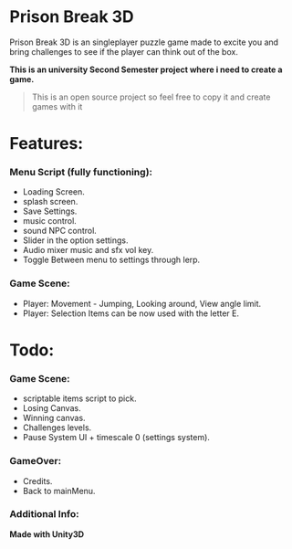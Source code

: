 
# Prison Break 3D

Prison Break 3D is an singleplayer puzzle game made to excite you and bring challenges to see if the player can think out of the box.

**This is an university Second Semester project where i need to create a game.**

>This is an open source project so feel free to copy it and create games with it

# Features:
  ### Menu Script (fully functioning):
  - Loading Screen.
  - splash screen.
  - Save Settings.
  - music control.
  - sound NPC control.
  - Slider in the option settings.
  - Audio mixer music and sfx vol key.
  - Toggle Between menu to settings through lerp.
  ### Game Scene:
  - Player: Movement - Jumping, Looking around, View angle limit.
  - Player: Selection Items can be now used with the letter E.

# Todo:

  ### Game Scene:
  - scriptable items script to pick.
  - Losing Canvas.
  - Winning canvas.
  - Challenges levels.
  - Pause System UI + timescale 0 (settings system).
  ### GameOver:
  - Credits.
  - Back to mainMenu.


### Additional Info:
**Made with Unity3D**

